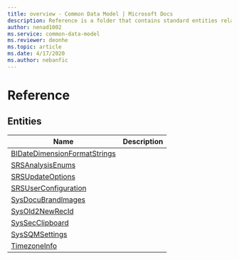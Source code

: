 ```yaml
---
title: overview - Common Data Model | Microsoft Docs
description: Reference is a folder that contains standard entities related to the Common Data Model.
author: nenad1002
ms.service: common-data-model
ms.reviewer: deonhe
ms.topic: article
ms.date: 4/17/2020
ms.author: nebanfic
---
```


# Reference


## Entities

|Name|Description|
|---|---|
|[BIDateDimensionFormatStrings](BIDateDimensionFormatStrings.md)||
|[SRSAnalysisEnums](SRSAnalysisEnums.md)||
|[SRSUpdateOptions](SRSUpdateOptions.md)||
|[SRSUserConfiguration](SRSUserConfiguration.md)||
|[SysDocuBrandImages](SysDocuBrandImages.md)||
|[SysOld2NewRecId](SysOld2NewRecId.md)||
|[SysSecClipboard](SysSecClipboard.md)||
|[SysSQMSettings](SysSQMSettings.md)||
|[TimezoneInfo](TimezoneInfo.md)||
